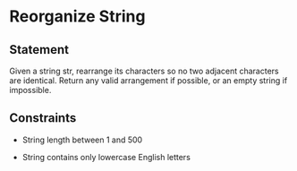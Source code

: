 # Reorganize String

## Statement

Given a string str, rearrange its characters so no two adjacent characters are identical. Return any valid arrangement if possible, or an empty string if impossible.

## Constraints

- String length between 1 and 500

- String contains only lowercase English letters